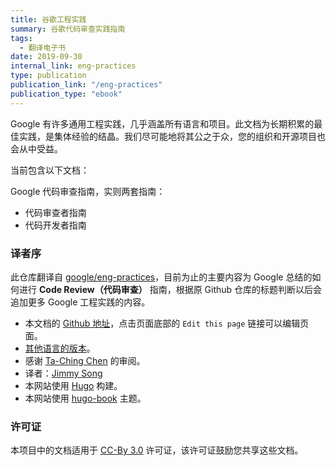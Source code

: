 ```yaml
---
title: 谷歌工程实践
summary: 谷歌代码审查实践指南
tags:
  - 翻译电子书
date: 2019-09-30
internal_link: eng-practices
type: publication
publication_link: "/eng-practices"
publication_type: "ebook"
---
```


Google 有许多通用工程实践，几乎涵盖所有语言和项目。此文档为长期积累的最佳实践，是集体经验的结晶。我们尽可能地将其公之于众，您的组织和开源项目也会从中受益。

当前包含以下文档：

Google 代码审查指南，实则两套指南：

- 代码审查者指南
- 代码开发者指南

### 译者序

此仓库翻译自 [google/eng-practices](https://github.com/google/eng-practices)，目前为止的主要内容为 Google 总结的如何进行 **Code Review（代码审查）** 指南，根据原 Github 仓库的标题判断以后会追加更多 Google 工程实践的内容。

- 本文档的 [Github 地址](https://github.com/rootsongjc/eng-practices)，点击页面底部的 `Edit this page` 链接可以编辑页面。
- [其他语言的版本](https://github.com/eng-practices/eng-practices)。
- 感谢 [Ta-Ching Chen](https://github.com/life1347) 的审阅。
- 译者：[Jimmy Song](https://jimmysong.io/)
- 本网站使用 [Hugo](https://gohugo.io/) 构建。
- 本网站使用 [hugo-book](https://github.com/alex-shpak/hugo-book) 主题。

### 许可证

本项目中的文档适用于 [CC-By 3.0](https://creativecommons.org/licenses/by/3.0/) 许可证，该许可证鼓励您共享这些文档。
